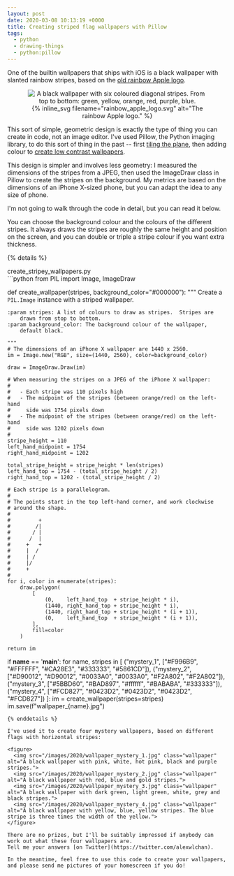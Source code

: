 ```yaml
---
layout: post
date: 2020-03-08 10:13:19 +0000
title: Creating striped flag wallpapers with Pillow
tags:
  - python
  - drawing-things
  - python:pillow
---
```


<style>
  img {
    max-height: 250px;
    display: inline-block;
  }

  figure img {
    margin-left:  0.5em;
    margin-right: 0.5em;
  }

  figure {
    text-align: center;
  }
</style>

One of the builtin wallpapers that ships with iOS is a black wallpaper with slanted rainbow stripes, based on the [old rainbow Apple logo](https://commons.wikimedia.org/wiki/File:Apple_Computer_Logo_rainbow.svg).

<figure>
  <img src="/images/2020/rainbow_apple_wallpaper.jpg" class="wallpaper" alt="A black wallpaper with six coloured diagonal stripes. From top to bottom: green, yellow, orange, red, purple, blue.">
  {%
    inline_svg
    filename="rainbow_apple_logo.svg"
    alt="The rainbow Apple logo."
  %}
</figure>

This sort of simple, geometric design is exactly the type of thing you can create in code, not an image editor.
I've used Pillow, the Python imaging library, to do this sort of thing in the past -- first [tiling the plane](/2016/tiling-the-plane-with-pillow/), then adding colour to [create low contrast wallpapers](/2016/wallpapers-with-pillow/).

This design is simpler and involves less geometry: I measured the dimensions of the stripes from a JPEG, then used the ImageDraw class in Pillow to create the stripes on the background.
My metrics are based on the dimensions of an iPhone X-sized phone, but you can adapt the idea to any size of phone.

I'm not going to walk through the code in detail, but you can read it below.

You can choose the background colour and the colours of the different stripes.
It always draws the stripes are roughly the same height and position on the screen, and you can double or triple a stripe colour if you want extra thickness.

{% details %}
  <summary>create_stripey_wallpapers.py</summary>
```python
from PIL import Image, ImageDraw


def create_wallpaper(stripes, background_color="#000000"):
    """
    Create a ``PIL.Image`` instance with a striped wallpaper.

    :param stripes: A list of colours to draw as stripes.  Stripes are
        drawn from stop to bottom.
    :param background_color: The background colour of the wallpaper,
        default black.

    """
    # The dimensions of an iPhone X wallpaper are 1440 x 2560.
    im = Image.new("RGB", size=(1440, 2560), color=background_color)

    draw = ImageDraw.Draw(im)

    # When measuring the stripes on a JPEG of the iPhone X wallpaper:
    #
    #   - Each stripe was 110 pixels high
    #   - The midpoint of the stripes (between orange/red) on the left-hand
    #     side was 1754 pixels down
    #   - The midpoint of the stripes (between orange/red) on the left-hand
    #     side was 1202 pixels down
    #
    stripe_height = 110
    left_hand_midpoint = 1754
    right_hand_midpoint = 1202

    total_stripe_height = stripe_height * len(stripes)
    left_hand_top = 1754 - (total_stripe_height / 2)
    right_hand_top = 1202 - (total_stripe_height / 2)

    # Each stripe is a parallelogram.
    #
    # The points start in the top left-hand corner, and work clockwise
    # around the shape.
    #
    #         +
    #        /|
    #       / |
    #      /  |
    #     +   +
    #     |  /
    #     | /
    #     |/
    #     +
    #
    for i, color in enumerate(stripes):
        draw.polygon(
            [
                (0,    left_hand_top  + stripe_height * i),
                (1440, right_hand_top + stripe_height * i),
                (1440, right_hand_top + stripe_height * (i + 1)),
                (0,    left_hand_top  + stripe_height * (i + 1)),
            ],
            fill=color
        )

    return im


if __name__ == '__main__':
    for name, stripes in [
        ("mystery_1", ["#F996B9", "#FFFFFF", "#CA28E3", "#333333", "#5861CD"]),
        ("mystery_2", ["#D90012", "#D90012", "#0033A0", "#0033A0", "#F2A802", "#F2A802"]),
        ("mystery_3", ["#5BBD60", "#BAD897", "#ffffff", "#BABABA", "#333333"]),
        ("mystery_4", ["#FCD827", "#0423D2", "#0423D2", "#0423D2", "#FCD827"])
    ]:
        im = create_wallpaper(stripes=stripes)
        im.save(f"wallpaper_{name}.jpg")
```
{% enddetails %}

I've used it to create four mystery wallpapers, based on different flags with horizontal stripes:

<figure>
  <img src="/images/2020/wallpaper_mystery_1.jpg" class="wallpaper" alt="A black wallpaper with pink, white, hot pink, black and purple stripes.">
  <img src="/images/2020/wallpaper_mystery_2.jpg" class="wallpaper" alt="A black wallpaper with red, blue and gold stripes.">
  <img src="/images/2020/wallpaper_mystery_3.jpg" class="wallpaper" alt="A black wallpaper with dark green, light green, white, grey and black stripes.">
  <img src="/images/2020/wallpaper_mystery_4.jpg" class="wallpaper" alt="A black wallpaper with yellow, blue, yellow stripes. The blue stripe is three times the width of the yellow.">
</figure>

There are no prizes, but I'll be suitably impressed if anybody can work out what these four wallpapers are.
Tell me your answers [on Twitter](https://twitter.com/alexwlchan).

In the meantime, feel free to use this code to create your wallpapers, and please send me pictures of your homescreen if you do!
